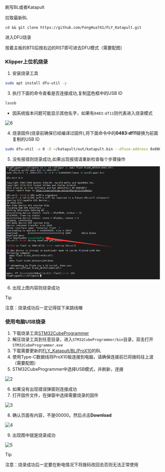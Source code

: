 刷写BL或者Katapult

拉取最新BL

```
cd && git clone https://github.com/FengHua741/FLY_Katapult.git
```

进入DFU烧录

按着主板的BT0后按右边的RST即可进去DFU模式（需要配图）

<!-- tabs:start -->

### **Klipper上位机烧录**

1. 安装烧录工具

```bash
sudo apt install dfu-util -y
```

3. 执行下面的命令查看是否连接成功,复制蓝色框中的USB ID

```bash
lsusb
```

* 因系统版本问题可能显示其他名字，如果有`0483:df11`则代表进入烧录模式

![6](../../images/boards/fly_sht36_42/6.png ":no-zooom")

4. 烧录固件(烧录前确保已经编译过固件),将下面命令中的**0483:df11**替换为前面复制的USB ID

```bash
sudo dfu-util -a 0 -D ~/katapult/out/katapult.bin --dfuse-address 0x08000000:force:mass-erase -d 0483:df11

```
5. 没有报错则烧录成功,如果出现报错请重新检查每个步骤操作

![7](../../images/boards/fly_super8_pro/dfu.png ":no-zooom")

6. 出现上图内容则烧录成功

> [!TIP]
> 注意：烧录成功后一定记得拔下来跳线帽

### **使用电脑USB烧录**

1. 下载烧录工具[STM32CubeProgrammer](https://cdn.mellow.klipper.cn/Utils/STM32CubeProgrammer.zip)
2. 解压烧录工具到任意目录，进入`STM32CubeProgrammer/bin`目录，双击打开`STM32CubeProgrammer.exe`
3. 下载需要更新的[FLY_Katapult/BL/ProX10](https://github.com/FengHua741/FLY_Katapult/tree/main/BL/ProX10)的BL
4. 使用Type-C数据线将ProX10板连接到电脑，请确保连接前已将拨码往上波（需要配图）
5. STM32CubeProgrammer中选择USB模式，并刷新，连接

![2](../../images/boards/fly_sht36_42/2.png ":no-zooom")

6. 如果没有出现错误弹窗则连接成功
7. 打开固件文件，在弹窗中选择需要烧录的固件

![3](../../images/boards/fly_sht36_42/3.png ":no-zooom")

8. 确认页面有内容，不是00000。然后点击**Download**

![4](../../images/boards/fly_sht36_42/4.png ":no-zooom")

9. 出现图中就是烧录成功

![5](../../images/boards/fly_sht36_42/5.png ":no-zooom")

<!-- tabs:end -->

>[!TIP]
>注意：烧录成功后一定要在断电情况下将拨码改回去否则无法正常使用